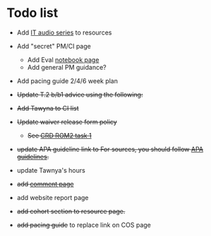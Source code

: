 # Todo list

- Add [IT audio series](https://www.wgu.edu/online-it-degrees/it-audio-series.html) to resources
- Add "secret" PM/CI page

    - Add Eval [notebook page](https://www.wgu.edu/online-it-degrees/it-audio-series.html) 
    - Add general PM guidance?

- Add pacing guide 2/4/6 week plan

- ~~Update T.2 b/b1 advice using the following:~~

    <!-- ~~In the *B & B.1: Review of Other Works* section, you are asked to:
    1. Review 4 resources (articles, blogs, case studies, white papers, videos, etc.).
    2. Summarize 4 resources ( simply tell your reader what's in the resource you reviewed, no need to offer an opinion or analyze it…simply summarize the content…. I recommend at least two paragraphs for each review).
    3. Cite Appropriately (APA Style)
    In the relation to artifact section, you should tell your reader how the information you reviewed & summarized expands the context of the problem you're solving or how it guides/influences the solution you're implementing.  These resources do not have to be a one-to-one match to your project. If you find an article on wood screws and you discern a way to relate it to your project; it will be an acceptable review.~~ -->

- ~~Add Tawyna to CI list~~
- ~~Update waiver release form policy~~

    - ~~See [CRD ROM2 task 1](https://westerngovernorsuniversity.sharepoint.com/sites/ITTeamcopy/_layouts/15/Doc.aspx?sourcedoc={30afd775-2ab8-4f28-9de9-aedc39c05ddb}&action=view&wd=target%28Capstones.one%7C1caaacc4-4f44-45fa-84ae-e3f672585a52%2FC769-ROM2%20Task%201%20Capstone%20Topic%20Approval%20and%20%7C30fb67cf-1c2d-46b4-9ac0-7c228b95e70c%2F%29&wdorigin=NavigationUrl)~~

- ~~update APA guideline link to For sources, you should follow [APA guidelines](https://cm.wgu.edu/t5/Writing-Center-Knowledge-Base/I-Need-Help-with-APA-Style/ta-p/33524).~~

- update Tawnya's hours 

- ~~add [comment page](https://jupyterbook.org/en/stable/interactive/comments/utterances.html)~~

- add website report page

- ~~add cohort section to resource page.~~
- ~~add pacing guide~~ 
to replace link on COS page


```
